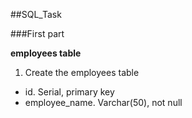 ##SQL_Task

###First part

**employees table**  

1. Create the employees table  
- id. Serial, primary key  
- employee_name. Varchar(50), not null  
